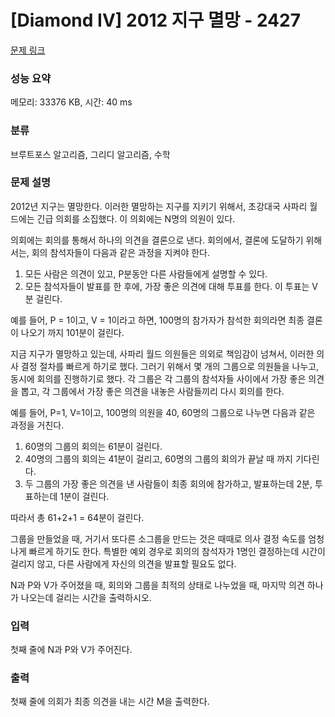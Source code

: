 # [Diamond IV] 2012 지구 멸망 - 2427 

[문제 링크](https://www.acmicpc.net/problem/2427) 

### 성능 요약

메모리: 33376 KB, 시간: 40 ms

### 분류

브루트포스 알고리즘, 그리디 알고리즘, 수학

### 문제 설명

<p>2012년 지구는 멸망한다. 이러한 멸망하는 지구를 지키기 위해서, 초강대국 사파리 월드에는 긴급 의회를 소집했다. 이 의회에는 N명의 의원이 있다. </p>

<p>의회에는 회의를 통해서 하나의 의견을 결론으로 낸다. 회의에서, 결론에 도달하기 위해서는, 회의 참석자들이 다음과 같은 과정을 지켜야 한다.</p>

<ol>
	<li>모든 사람은 의견이 있고, P분동안 다른 사람들에게 설명할 수 있다.</li>
	<li>모든 참석자들이 발표를 한 후에, 가장 좋은 의견에 대해 투표를 한다. 이 투표는 V분 걸린다.</li>
</ol>

<p>예를 들어, P = 1이고, V = 1이라고 하면, 100명의 참가자가 참석한 회의라면 최종 결론이 나오기 까지 101분이 걸린다.</p>

<p>지금 지구가 멸망하고 있는데, 사파리 월드 의원들은 의외로 책임감이 넘쳐서, 이러한 의사 결정 절차를 빠르게 하기로 했다. 그러기 위해서 몇 개의 그룹으로 의원들을 나누고, 동시에 회의를 진행하기로 했다. 각 그룹은 각 그룹의 참석자들 사이에서 가장 좋은 의견을 뽑고, 각 그룹에서 가장 좋은 의견을 내놓은 사람들끼리 다시 회의를 한다.</p>

<p>예를 들어, P=1, V=1이고, 100명의 의원을 40, 60명의 그룹으로 나누면 다음과 같은 과정을 거친다.</p>

<ol>
	<li>60명의 그룹의 회의는 61분이 걸린다.</li>
	<li>40명의 그룹의 회의는 41분이 걸리고, 60명의 그룹의 회의가 끝날 때 까지 기다린다.</li>
	<li>두 그룹의 가장 좋은 의견을 낸 사람들이 최종 회의에 참가하고, 발표하는데 2분, 투표하는데 1분이 걸린다.</li>
</ol>

<p>따라서 총 61+2+1 = 64분이 걸린다.</p>

<p>그룹을 만들었을 때, 거기서 또다른 소그룹을 만드는 것은 때때로 의사 결정 속도를 엄청나게 빠르게 하기도 한다. 특별한 예외 경우로 회의의 참석자가 1명인 결정하는데 시간이 걸리지 않고, 다른 사람에게 자신의 의견을 발표할 필요도 없다.</p>

<p>N과 P와 V가 주어졌을 때, 회의와 그룹을 최적의 상태로 나누었을 때, 마지막 의견 하나가 나오는데 걸리는 시간을 출력하시오.</p>

### 입력 

 <p>첫째 줄에 N과 P와 V가 주어진다.</p>

### 출력 

 <p>첫째 줄에 의회가 최종 의견을 내는 시간 M을 출력한다.</p>


